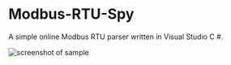 # Modbus-RTU-Spy
A simple online Modbus RTU parser written in Visual Studio C #.

![screenshot of sample](http://spitcin.ru/Modbus-RTU-Spy.png)

[bin Modbus-RTU-Spy.zip]:http://spitcin.ru/modbus_rtu_spy.zip
